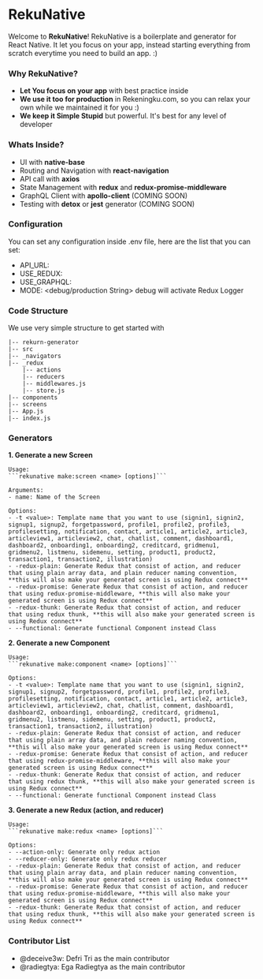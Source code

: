 # RekuNative

Welcome to **RekuNative**! RekuNative is a boilerplate and generator for React Native. It let you focus on your app, instead starting everything from scratch everytime you need to build an app. :)

### Why RekuNative?

- **Let You focus on your app** with best practice inside
- **We use it too for production** in Rekeningku.com, so you can relax your own while we maintained it for you :)
- **We keep it Simple Stupid** but powerful. It's best for any level of developer

### Whats Inside?

- UI with **native-base**
- Routing and Navigation with **react-navigation**
- API call with **axios**
- State Management with **redux** and **redux-promise-middleware**
- GraphQL Client with **apollo-client** (COMING SOON)
- Testing with **detox** or **jest** generator (COMING SOON)

### Configuration

You can set any configuration inside .env file, here are the list that you can set:
- API_URL: <port String>
- USE_REDUX: <boolean>
- USE_GRAPHQL: <boolean>
- MODE: <debug/production String> debug will activate Redux Logger

### Code Structure

We use very simple structure to get started with

```
|-- rekurn-generator
|-- src
|-- _navigators
|-- _redux
    |-- actions
    |-- reducers
    |-- middlewares.js
    |-- store.js
|-- components
|-- screens
|-- App.js
|-- index.js
```

### Generators

**1. Generate a new Screen**

    Usage:
    ```rekunative make:screen <name> [options]```

    Arguments:
    - name: Name of the Screen

    Options:
    - -t <value>: Template name that you want to use (signin1, signin2, signup1, signup2, forgetpassword, profile1, profile2, profile3, profilesetting, notification, contact, article1, article2, article3, articleview1, articleview2, chat, chatlist, comment, dashboard1, dashboard2, onboarding1, onboarding2, creditcard, gridmenu1, gridmenu2, listmenu, sidemenu, setting, product1, product2, transaction1, transaction2, illustration) 
    - -redux-plain: Generate Redux that consist of action, and reducer that using plain array data, and plain reducer naming convention, **this will also make your generated screen is using Redux connect**
    - -redux-promise: Generate Redux that consist of action, and reducer that using redux-promise-middleware, **this will also make your generated screen is using Redux connect**
    - -redux-thunk: Generate Redux that consist of action, and reducer that using redux thunk, **this will also make your generated screen is using Redux connect**
    - --functional: Generate functional Component instead Class

**2. Generate a new Component**

    Usage:
    ```rekunative make:component <name> [options]```

    Options:
    - -t <value>: Template name that you want to use (signin1, signin2, signup1, signup2, forgetpassword, profile1, profile2, profile3, profilesetting, notification, contact, article1, article2, article3, articleview1, articleview2, chat, chatlist, comment, dashboard1, dashboard2, onboarding1, onboarding2, creditcard, gridmenu1, gridmenu2, listmenu, sidemenu, setting, product1, product2, transaction1, transaction2, illustration)
    - -redux-plain: Generate Redux that consist of action, and reducer that using plain array data, and plain reducer naming convention, **this will also make your generated screen is using Redux connect**
    - -redux-promise: Generate Redux that consist of action, and reducer that using redux-promise-middleware, **this will also make your generated screen is using Redux connect**
    - -redux-thunk: Generate Redux that consist of action, and reducer that using redux thunk, **this will also make your generated screen is using Redux connect**
    - --functional: Generate functional Component instead Class

**3. Generate a new Redux (action, and reducer)**

    Usage:
    ```rekunative make:redux <name> [options]```

    Options:
    - --action-only: Generate only redux action
    - --reducer-only: Generate only redux reducer
    - -redux-plain: Generate Redux that consist of action, and reducer that using plain array data, and plain reducer naming convention, **this will also make your generated screen is using Redux connect**
    - -redux-promise: Generate Redux that consist of action, and reducer that using redux-promise-middleware, **this will also make your generated screen is using Redux connect**
    - -redux-thunk: Generate Redux that consist of action, and reducer that using redux thunk, **this will also make your generated screen is using Redux connect**

### Contributor List

- @deceive3w: Defri Tri as the main contributor
- @radiegtya: Ega Radiegtya as the main contributor